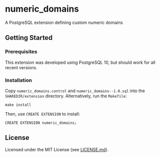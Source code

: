 # numeric_domains
A PostgreSQL extension defining custom numeric domains

## Getting Started

### Prerequisites

This extension was developed using PostgreSQL 10, but should work for all recent versions.

### Installation

Copy `numeric_domains.control` and `numeric_domains--1.0.sql` into the `SHAREDIR/extension` directory. Alternatively, run the `Makefile`:

```
make install
```

Then, use `CREATE EXTENSION` to install:

```
CREATE EXTENSION numeric_domains;
```

## License

Licensed under the MIT License (see [LICENSE.md](LICENSE.md)).
